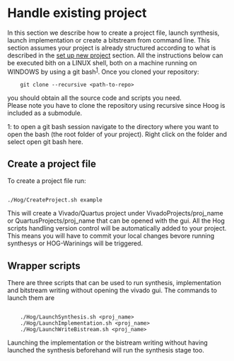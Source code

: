 # Handle existing project

In this section we describe how to create a project file, launch synthesis, launch implementation or create a bitstream from command line.
This section assumes your project is already structured according to what is described in the [set up new project](./setupNewHogProject.md) section.
All the instructions below can be executed bith on a LINUX shell, both on a machine running on WINDOWS by using a git bash<sup>[1](#myfootnote1)</sup>.
Once you cloned your repository:

```console
	git clone --recursive <path-to-repo>
```

you should obtain all the source code and scripts you need.\
Please note you have to clone the repository using recursive since Hoog is included as a submodule. 

<a name="myfootnote1">1</a>: to open a git bash session navigate to the directory where you want to open the bash (the root folder of your project). Right click on the folder and select open git bash here.

## Create a project file

To create a project file run:
```console

./Hog/CreateProject.sh example

```
This will create a Vivado/Quartus project under VivadoProjects/proj_name or QuartusProjects/proj_name that can be opened with the gui.
All the Hog scripts handling version control will be automatically added to your project.
This means you will have to commit your local changes bevore running synthesys or HOG-Warinings will be triggered.

## Wrapper scripts

There are three scripts that can be used to run synthesis, implementation and bitstream writing without opening the vivado gui. The commands to launch them are
```console

	./Hog/LaunchSynthesis.sh <proj_name>
	./Hog/LaunchImplementation.sh <proj_name>
	./Hog/LaunchWriteBistream.sh <proj_name>

```
Launching the implementation or the bistream writing without having launched the synthesis beforehand will run the synthesis stage too.



